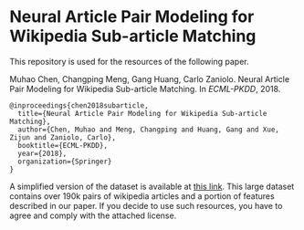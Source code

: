 # Neural Article Pair Modeling for Wikipedia Sub-article Matching

This repository is used for the resources of the following paper.

Muhao Chen, Changping Meng, Gang Huang, Carlo Zaniolo. Neural Article Pair Modeling for Wikipedia Sub-article Matching. In *ECML-PKDD*, 2018.

    @inproceedings{chen2018subarticle,
	  title={Neural Article Pair Modeling for Wikipedia Sub-article Matching},
	  author={Chen, Muhao and Meng, Changping and Huang, Gang and Xue, Zijun and Zaniolo, Carlo},
	  booktitle={ECML-PKDD},
	  year={2018},
	  organization={Springer}
	}

A simplified version of the dataset is available at [this link](http://yellowstone.cs.ucla.edu/~muhao/subarticle/WAP-196k-simplified.zip). This large dataset contains over 190k pairs of wikipedia articles and a portion of features described in our paper. If you decide to use such resources, you have to agree and comply with the attached license.
